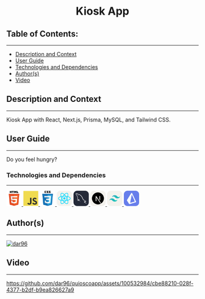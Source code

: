 <h1 align="center">Kiosk App</h1>

## Table of Contents:
---

- [Description and Context](#description-and-context)
- [User Guide](#user-guide)
- [Technologies and Dependencies](#technologies-and-dependencies)
- [Author(s)](#authors)
- [Video](#video)



## Description and Context
---
Kiosk App with React, Next.js, Prisma, MySQL, and Tailwind CSS.

## User Guide
---
Do you feel hungry?

### Technologies and Dependencies
---
<a href="https://www.w3.org/html/" target="_blank" rel="noreferrer"> <img src="https://raw.githubusercontent.com/devicons/devicon/master/icons/html5/html5-original-wordmark.svg" alt="html5" width="40" height="40"/> </a> <a href="https://developer.mozilla.org/en-US/docs/Web/JavaScript" target="_blank" rel="noreferrer"> <img src="https://raw.githubusercontent.com/devicons/devicon/master/icons/javascript/javascript-original.svg" alt="javascript" width="40" height="40"/> </a> <a href="https://www.w3schools.com/css/" target="_blank" rel="noreferrer"> <img src="https://raw.githubusercontent.com/devicons/devicon/master/icons/css3/css3-original-wordmark.svg" alt="css3" width="40" height="40"/> </a>
<a href="https://react.dev" target="_blank" rel="noreferrer"> <img src="https://github.com/tandpfun/skill-icons/blob/main/icons/React-Light.svg" alt="React" width="40" height="40"/> </a><a href="https://www.mysql.com" target="_blank" rel="noreferrer"> <img src="https://github.com/tandpfun/skill-icons/blob/main/icons/MySQL-Dark.svg" alt="SQL" width="40" height="40"/> </a><a href="https://nextjs.org" target="_blank" rel="noreferrer"> <img src="https://github.com/tandpfun/skill-icons/blob/main/icons/NextJS-Light.svg" alt="MongoDB" width="40" height="40"/></a><a href="https://tailwindcss.com" target="_blank" rel="noreferrer"> <img src="https://github.com/tandpfun/skill-icons/blob/main/icons/TailwindCSS-Light.svg" alt="MongoDB" width="40" height="40"/></a><a href="https://www.prisma.io" target="_blank" rel="noreferrer"> <img src="https://github.com/tandpfun/skill-icons/blob/main/icons/Prisma.svg" alt="MongoDB" width="40" height="40"/></a></p>
## Author(s)
---
<a href="https://github.com/dar96" target="_blank" rel="noreferrer"><img src="https://avatars.githubusercontent.com/u/100532984?s=400&u=9e96b8005857d1df800396d8efa80eb0ca16b45e&v=4" alt="dar96" width="40" height="40"/> </a>
## Video
---

https://github.com/dar96/quioscoapp/assets/100532984/cbe88210-028f-4377-b2df-b9ea826627a9



